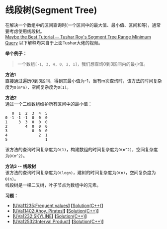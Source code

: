 # 线段树(Segment Tree)
在解决一个数组中的区间查询时(一个区间中的最大值、最小值、区间和等)，通常要考虑使用线段树。   
[Maybe the Best Tutorial -- Tushar Roy's Segment Tree Range Minimum Query](https://www.youtube.com/watch?v=ZBHKZF5w4YU) 以下解释均来自于上面Tushar大佬的视频。    

**举个例子：**  
> 一个数组`[-1, 3, 4, 0, 2, 1]`，我们想查询0到3区间内的最小值。   

**方法1**   
直接通过遍历0到3区间，得到其最小值为-1，当有m次查询时，该方法的时间复杂度为`O(m*n)`，空间复杂度为`O(1)`。

**方法2**   
通过一个二维数组维护所有区间中的最小值：
```
   0  1  2  3  4  5
0 -1 -1 -1  0  0  0
1     3  3  0  0  0
2        4  0  0  0
3           0  0  0
4              2  1
5                 1
```
该方法的查询时间复杂度为`O(1)`，构建数组的时间复杂度为`O(n^2)`，空间复杂度为`O(n^2)`。


**方法3 -- 线段树**   
该方法的查询时间复杂度为`O(logn)`，建树的时间复杂度为`O(n)`，空间复杂度为`O(n)`。   
线段树是一棵二叉树，叶子节点为数组中的元素。







**习题：**  
* **[**[UVa11235:Frequent values](https://vjudge.net/problem/UVA-11235)**]** **[**[Solution(C++)][1]**]**
* **[**[UVa11402:Ahoy, Pirates!](https://vjudge.net/problem/UVA-11402)**]** **[**[Solution(C++)][1]**]**
* **[**[UVa1232:SKYLINE](https://vjudge.net/problem/UVA-1232)**]** **[**[Solution(C++)][1]**]**
* **[**[UVa12532:Interval Product](https://vjudge.net/problem/UVA-12532)**]** **[**[Solution(C++)][1]**]**

[1]: https://github.com/Huixxi/Algorithm-with-Cplusplus/blob/master/Week01-%E5%9F%BA%E7%A1%80/UVa1585_Score.cpp
